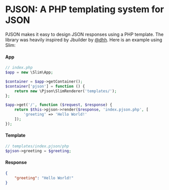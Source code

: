 # PJSON: A PHP templating system for JSON
PJSON makes it easy to design JSON responses using a PHP template.
The library was heavily inspired by Jbuilder by [@dhh](https://github.com/dhh).
Here is an example using Slim:

#### App
```php
// index.php
$app = new \Slim\App;

$container = $app->getContainer();
$container['pjson'] = function () {
    return new \Pjson\SlimRenderer('templates/');
};

$app->get('/', function ($request, $response) {
    return $this->pjson->render($response, 'index.pjson.php', [
        'greeting' => 'Hello World!'
    ]);
});
```

#### Template
```php
// templates/index.pjson/php
$pjson->greeting = $greeting;
```

#### Response
```json
{
    "greeting": "Hello World!"
}
```
